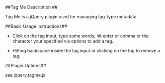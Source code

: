 ##Tag Me Description ##
    
Tag Me is a jQuery plugin used for managing tag-type metadata.


##Basic Usage Instructions##
    
* Click on the tag input, type some words, hit enter or comma 
  or the character your specified via options to add a tag.
    
* Hitting backspace inside the tag input or clicking on the tag to remove a tag.
    

##Plugin Options##

see jquery.tagme.js

